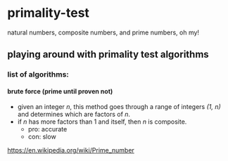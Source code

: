 # primality-test
natural numbers, composite numbers, and prime numbers, oh my!

## playing around with primality test algorithms

### list of algorithms:

#### brute force (prime until proven not)
- given an integer *n*, this method goes through a range of integers *(1, n)* and determines which are factors of *n*.
- if *n* has more factors than 1 and itself, then *n* is composite.
  - pro: accurate
  - con: slow

https://en.wikipedia.org/wiki/Prime_number


